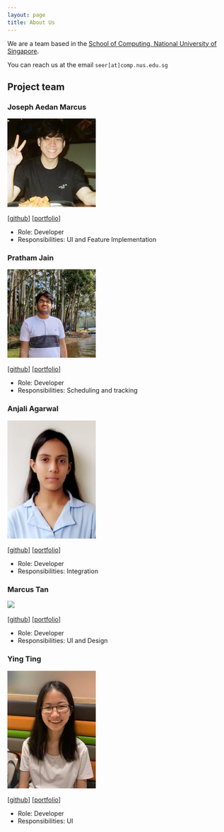 ```yaml
---
layout: page
title: About Us
---
```


We are a team based in the [School of Computing, National University of Singapore](http://www.comp.nus.edu.sg).

You can reach us at the email `seer[at]comp.nus.edu.sg`

## Project team

### Joseph Aedan Marcus

<img src="images/josephaedan.png" width="200px">

[[github](https://github.com/josephaedan)]
[[portfolio](team/josephaedan.md)]

* Role: Developer
* Responsibilities: UI and Feature Implementation

### Pratham Jain

<img src="images/pratham31012002.png" width="200px">

[[github](https://github.com/pratham31012002)]
[[portfolio](team/pratham31012002.md)]

* Role: Developer
* Responsibilities: Scheduling and tracking

### Anjali Agarwal

<img src="images/agarwal-anjali.png" width="200px">

[[github](http://github.com/agarwal-anjali)] 
[[portfolio](team/agarwal-anjali.md)]

* Role: Developer
* Responsibilities: Integration

### Marcus Tan

<img src="images/marcustan.png" width="200px">

[[github](http://github.com/emptygx)]
[[portfolio](team/marcustan.md)]

* Role: Developer
* Responsibilities: UI and Design

### Ying Ting
<img src="images/yingting.png" width="200px">

[[github](http://github.com/ytingtan)]
[[portfolio](team/ytingtan.md)]

* Role: Developer
* Responsibilities: UI
